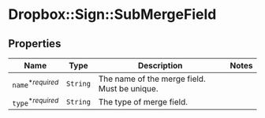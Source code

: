 # Dropbox::Sign::SubMergeField



## Properties

| Name | Type | Description | Notes |
| ---- | ---- | ----------- | ----- |
| `name`<sup>*_required_</sup> | ```String``` |  The name of the merge field. Must be unique.  |  |
| `type`<sup>*_required_</sup> | ```String``` |  The type of merge field.  |  |

